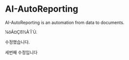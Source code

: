﻿# AI-AutoReporting
AI-AutoReporting is an automation from data to documents.

¼öÁ¤Çß½À´Ï´Ù.


수정했습니다.

세번째 수정입니다
